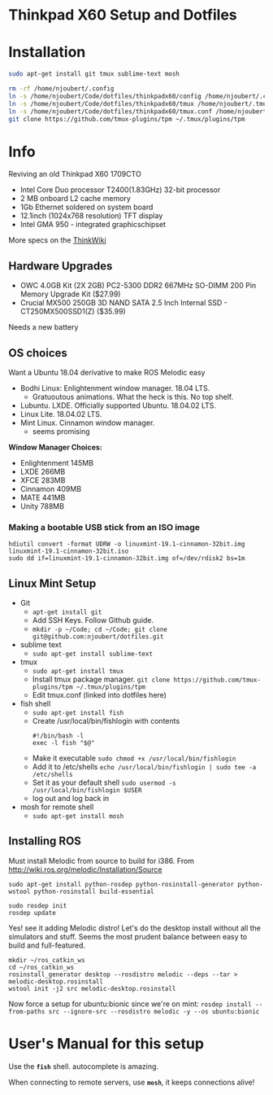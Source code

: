 # Thinkpad X60 Setup and Dotfiles
 
# Installation

```bash
sudo apt-get install git tmux sublime-text mosh
```

```bash
rm -rf /home/njoubert/.config
ln -s /home/njoubert/Code/dotfiles/thinkpadx60/config /home/njoubert/.config
ln -s /home/njoubert/Code/dotfiles/thinkpadx60/tmux /home/njoubert/.tmux
ln -s /home/njoubert/Code/dotfiles/thinkpadx60/tmux.conf /home/njoubert/.tmux.conf
git clone https://github.com/tmux-plugins/tpm ~/.tmux/plugins/tpm

```

# Info

Reviving an old Thinkpad X60 1709CTO

* Intel Core Duo processor T2400(1.83GHz) 32-bit processor
* 2 MB onboard L2 cache memory
* 1Gb Ethernet soldered on system board
* 12.1inch (1024x768 resolution) TFT display
* Intel GMA 950 - integrated graphicschipset

More specs on the [ThinkWiki](https://www.thinkwiki.org/wiki/Category:X60s)

## Hardware Upgrades

* OWC 4.0GB Kit (2X 2GB) PC2-5300 DDR2 667MHz SO-DIMM 200 Pin Memory Upgrade Kit ($27.99)
* Crucial MX500 250GB 3D NAND SATA 2.5 Inch Internal SSD - CT250MX500SSD1(Z) ($35.99)

Needs a new battery

## OS choices

Want a Ubuntu 18.04 derivative to make ROS Melodic easy

- Bodhi Linux: Enlightenment window manager. 18.04 LTS.
	- Gratuoutous animations. What the heck is this. No top shelf. 
- Lubuntu. LXDE. Officially supported Ubuntu. 18.04.02 LTS.
- Linux Lite. 18.04.02 LTS.
- Mint Linux. Cinnamon window manager. 
	- seems promising

**Window Manager Choices:**
- Enlightenment 145MB
- LXDE 266MB
- XFCE 283MB
- Cinnamon 409MB
- MATE 441MB
- Unity 788MB

### Making a bootable USB stick from an ISO image

```
hdiutil convert -format UDRW -o linuxmint-19.1-cinnamon-32bit.img linuxmint-19.1-cinnamon-32bit.iso
sudo dd if=linuxmint-19.1-cinnamon-32bit.img of=/dev/rdisk2 bs=1m
```

## Linux Mint Setup

* Git
	* `apt-get install git`
	* Add SSH Keys. Follow Github guide.
	* `mkdir -p ~/Code; cd ~/Code; git clone git@github.com:njoubert/dotfiles.git`
* sublime text
	* `sudo apt-get install sublime-text`
* tmux
	* `sudo apt-get install tmux`
	* Install tmux package manager. `git clone https://github.com/tmux-plugins/tpm ~/.tmux/plugins/tpm`
	* Edit tmux.conf (linked into dotfiles here)	
* fish shell
	* `sudo apt-get install fish`
	* Create /usr/local/bin/fishlogin with contents
		```
		#!/bin/bash -l
		exec -l fish "$@"
		```
	* Make it executable
		```sudo chmod +x /usr/local/bin/fishlogin```
	* Add it to /etc/shells
		```echo /usr/local/bin/fishlogin | sudo tee -a /etc/shells```
	* Set it as your default shell
		```sudo usermod -s /usr/local/bin/fishlogin $USER```
	* log out and log back in
* mosh for remote shell
	* `sudo apt-get install mosh`

## Installing ROS

Must install Melodic from source to build for i386.
From http://wiki.ros.org/melodic/Installation/Source

`sudo apt-get install python-rosdep python-rosinstall-generator python-wstool python-rosinstall build-essential`

```
sudo rosdep init
rosdep update
```
Yes! see it adding Melodic distro! Let's do the desktop install without all the simulators and stuff. Seems the most prudent balance between easy to build and full-featured.

```
mkdir ~/ros_catkin_ws
cd ~/ros_catkin_ws
rosinstall_generator desktop --rosdistro melodic --deps --tar > melodic-desktop.rosinstall
wstool init -j2 src melodic-desktop.rosinstall
```
Now force a setup for ubuntu:bionic since we're on mint:
`rosdep install --from-paths src --ignore-src --rosdistro melodic -y --os ubuntu:bionic`


# User's Manual for this setup

Use the **`fish`** shell. autocomplete is amazing.


When connecting to remote servers, use **`mosh`**, it keeps connections alive!




